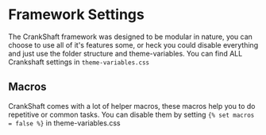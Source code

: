 # Framework Settings
The CrankShaft framework was designed to be modular in nature, you can choose to use all of it's features some, or heck you could disable everything and just use the folder structure and theme-variables. You can find ALL Crankshaft settings in `theme-variables.css`

## Macros
CrankShaft comes with a lot of helper macros, these macros help you to do repetitive or common tasks. You can disable them by setting `{% set macros = false %}` in theme-variables.css
<Page detailing all Macros to be added at a later time.>

